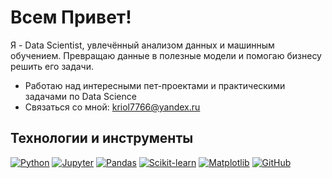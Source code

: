 # Всем Привет! 

Я - Data Scientist, увлечённый анализом данных и машинным обучением. Превращаю данные в полезные модели и помогаю бизнесу решить его задачи.

- Работаю над интересными пет-проектами и практическими задачами по Data Science
- Связаться со мной: kriol7766@yandex.ru

## Технологии и инструменты

[![Python](https://img.shields.io/badge/-Python-3776AB?style=for-the-badge&logo=python&logoColor=white)](https://www.python.org/doc/)
[![Jupyter](https://img.shields.io/badge/-Jupyter-F37626?style=for-the-badge&logo=jupyter&logoColor=white)](https://jupyter.org/documentation)
[![Pandas](https://img.shields.io/badge/-Pandas-150458?style=for-the-badge&logo=pandas&logoColor=white)](https://pandas.pydata.org/docs/)
[![Scikit-learn](https://img.shields.io/badge/-Scikit--learn-F7931E?style=for-the-badge&logo=scikit-learn&logoColor=white)](https://scikit-learn.org/stable/documentation.html)
[![Matplotlib](https://img.shields.io/badge/-Matplotlib-11557C?style=for-the-badge&logo=matplotlib&logoColor=white)](https://matplotlib.org/stable/contents.html)
[![GitHub](https://img.shields.io/badge/-GitHub-181717?style=for-the-badge&logo=github&logoColor=white)](https://docs.github.com/en)
